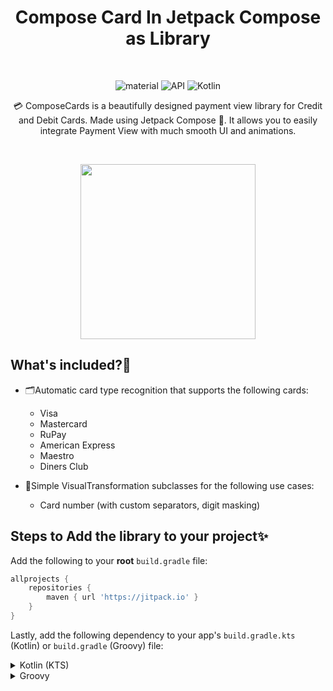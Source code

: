 <h1 align="center">Compose Card In Jetpack Compose as Library</h1></br>

</h1>
<p align="center">
 <img alt="material" src="https://custom-icon-badges.demolab.com/badge/material%20you-palegreen?style=for-the-badge&logoColor=black&logo=material-you"/></a>
  <img alt="API" src="https://img.shields.io/badge/Api%2023+-50f270?logo=android&logoColor=black&style=for-the-badge"/></a>
  <img alt="Kotlin" src="https://img.shields.io/badge/Kotlin-a503fc?logo=kotlin&logoColor=white&style=for-the-badge"/></a>
</p>
	  
<p align="center"> 💳 ComposeCards is a beautifully designed payment view library for Credit and Debit Cards. Made using Jetpack Compose 🎉. It allows you to easily integrate Payment View with much smooth UI and animations. </p>

<br>

<p align="center">
<img src="assets/Untitled.gif" width="280"/>
</p>


 ## What's included?📜
- 🗂️Automatic card type recognition that supports the following cards:
  - Visa
  - Mastercard
  - RuPay
  - American Express
  - Maestro
  - Diners Club

- 🤩Simple VisualTransformation subclasses for the following use cases:
  - Card number (with custom separators, digit masking)

## Steps to Add the library to your project✨


Add the following to your **root** `build.gradle` file:
```gradle
allprojects {
	repositories {
		maven { url 'https://jitpack.io' }
	}
}
```

Lastly, add the following dependency to your app's `build.gradle.kts` (Kotlin) or `build.gradle` (Groovy) file:

<details>
<summary>Kotlin (KTS)</summary>
<br>

```kotlin
dependencies {
        implementation ("com.github.myofficework000:Cards:1.0.0")
}
```
</details>

<details>
<summary>Groovy</summary>
<br>

## Usage📓
You can use the `CardDetails` by simply passing this to the screen you want to use. For example:
```Kotlin
class MainActivity : ComponentActivity() {
    override fun onCreate(savedInstanceState: Bundle?) {
        super.onCreate(savedInstanceState)
        setContent {
            ComposeCardsTheme {
                CardDetails()
            }
        }
    }
}
```
## License

```
Copyright 2024 Abhishek Pathak

Licensed under the Apache License, Version 2.0 (the "License");
you may not use this file except in compliance with the License.
You may obtain a copy of the License at

 http://www.apache.org/licenses/LICENSE-2.0

Unless required by applicable law or agreed to in writing, software
distributed under the License is distributed on an "AS IS" BASIS,
WITHOUT WARRANTIES OR CONDITIONS OF ANY KIND, either express or implied.
See the License for the specific language governing permissions and
limitations under the License.
